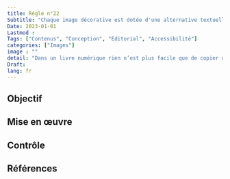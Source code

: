 ```yaml
---
title: Régle n°22
Subtitle: "Chaque image décorative est dotée d'une alternative textuelle appropriée."
Date: 2023-01-01
Lastmod : 
Tags: ["Contenus", "Conception", "Editorial", "Accessibilité"]
categories: ["Images"]
image : ""
detail: "Dans un livre numérique rien n’est plus facile que de copier un texte, une image, un son. Quels que soient vos choix en matière de réutilisation de vos contenus, il est essentiel d’informer les lecteurs sur leurs droits dans ce domaine."
Draft: 
lang: fr
---
```



## Objectif


## Mise en œuvre


## Contrôle


## Références

